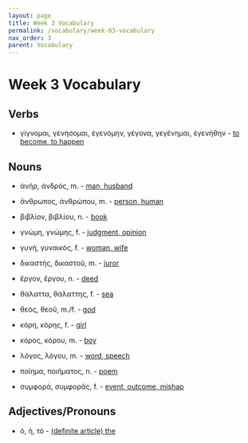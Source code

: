 ```yaml
---
layout: page
title: Week 3 Vocabulary
permalink: /vocabulary/week-03-vocabulary
nav_order: 3
parent: Vocabulary
---
```


# Week 3 Vocabulary

## Verbs

* γίγνομαι, γενήσομαι, ἐγενόμην, γέγονα, γεγένημαι, ἐγενήθην - [to become, to happen](https://logeion.uchicago.edu/γίγνομαι)

## Nouns

* ἀνήρ, ἀνδρός, m. - [man, husband](https://logeion.uchicago.edu/ἀνήρ)

* ἄνθρωπος, ἀνθρώπου, m. - [person, human](https://logeion.uchicago.edu/ἄνθρωπος)

* βιβλίον, βιβλίου, n. - [book](https://logeion.uchicago.edu/βιβλίον)

* γνώμη, γνώμης, f. - [judgment, opinion](https://logeion.uchicago.edu/γνώμη)

* γυνή, γυναικός, f. - [woman, wife](https://logeion.uchicago.edu/γυνή)

* δικαστής, δικαστοῦ, m. - [juror](https://logeion.uchicago.edu/δικαστής)

* ἔργον, ἔργου, n. - [deed](https://logeion.uchicago.edu/ἔργον)

* θάλαττα, θάλαττης, f. - [sea](https://logeion.uchicago.edu/θάλασσα)

* θεός, θεοῦ, m./f. - [god](https://logeion.uchicago.edu/θεός)

* κόρη, κόρης, f. - [girl](https://logeion.uchicago.edu/κόρη)

* κόρος, κόρου, m. - [boy](https://logeion.uchicago.edu/κόρος)

* λόγος, λόγου, m. - [word, speech](https://logeion.uchicago.edu/λόγος)

* ποίημα, ποιήματος, n. - [poem](https://logeion.uchicago.edu/ποίημα)

* συμφορά, συμφορᾶς, f. - [event, outcome, mishap](https://logeion.uchicago.edu/συμφορά)

## Adjectives/Pronouns

* ὁ, ἡ, τό - [(definite article) the](https://logeion.uchicago.edu/ὁ)

